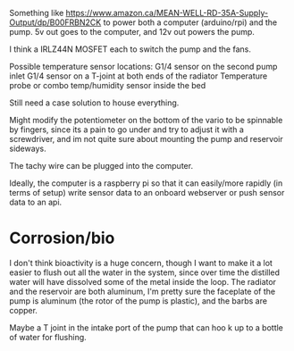 Something like https://www.amazon.ca/MEAN-WELL-RD-35A-Supply-Output/dp/B00FRBN2CK to power both a computer (arduino/rpi) and the pump. 5v out goes to the computer, and 12v out powers the pump.

I think a IRLZ44N MOSFET each to switch the pump and the fans.

Possible temperature sensor locations:
G1/4 sensor on the second pump inlet
G1/4 sensor on a T-joint at both ends of the radiator
Temperature probe or combo temp/humidity sensor inside the bed

Still need a case solution to house everything.

Might modify the potentiometer on the bottom of the vario to be spinnable by fingers, since its a pain to go under and try to adjust it with a screwdriver, and im not quite sure about mounting the pump and reservoir sideways.

The tachy wire can be plugged into the computer.

Ideally, the computer is a raspberry pi so that it can easily/more rapidly (in terms of setup) write sensor data to an onboard webserver or push sensor data to an api.

# Corrosion/bio

I don't think bioactivity is a huge concern, though I want to make it a lot easier to flush out all the water in the system, since over time the distilled water will have dissolved some of the metal inside the loop. The radiator and the reservoir are both aluminum, I'm pretty sure the faceplate of the pump is aluminum (the rotor of the pump is plastic), and the barbs are copper.

Maybe a T joint in the intake port of the pump that can hoo k up to a bottle of water for flushing.